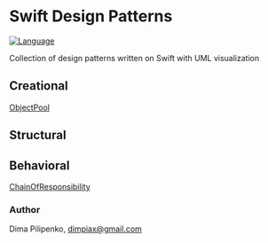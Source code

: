# Swift Design Patterns

[![Language](https://img.shields.io/badge/swift-4.0-fec42e.svg)](https://swift.org/blog/swift-4-0-released/)

Collection of design patterns written on Swift with UML visualization

## Creational
[ObjectPool](./Creational/ObjectPool/)

## Structural

## Behavioral
[ChainOfResponsibility](./Behavioral/ChainOfResponsibility/)

### Author
Dima Pilipenko, dimpiax@gmail.com
